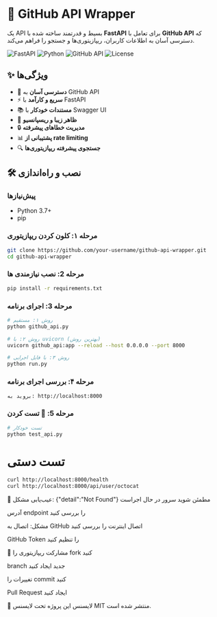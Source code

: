 # 🚀 GitHub API Wrapper

یک API بسیط و قدرتمند ساخته شده با **FastAPI** برای تعامل با **GitHub API** که دسترسی آسان به اطلاعات کاربران، ریپازیتوری‌ها و جستجو را فراهم می‌کند.

![FastAPI](https://img.shields.io/badge/FastAPI-005571?style=for-the-badge&logo=fastapi)
![Python](https://img.shields.io/badge/Python-3776AB?style=for-the-badge&logo=python&logoColor=white)
![GitHub API](https://img.shields.io/badge/GitHub_API-181717?style=for-the-badge&logo=github&logoColor=white)
![License](https://img.shields.io/badge/License-MIT-blue.svg)

## ✨ ویژگی‌ها

- 🎯 **دسترسی آسان** به GitHub API
- ⚡ **سریع و کارآمد** با FastAPI
- 📚 **مستندات خودکار** با Swagger UI
- 🎨 **ظاهر زیبا و ریسپانسیو**
- 🔒 **مدیریت خطاهای پیشرفته**
- 📊 **پشتیبانی از rate limiting**
- 🔍 **جستجوی پیشرفته ریپازیتوری‌ها**


## 🛠️ نصب و راه‌اندازی

### پیش‌نیازها

- Python 3.7+
- pip

### مرحله ۱: کلون کردن ریپازیتوری

```bash
git clone https://github.com/your-username/github-api-wrapper.git
cd github-api-wrapper
```

### مرحله 2: نصب نیازمندی ها
```bash
pip install -r requirements.txt
```
### مرحله 3: اجرای برنامه
```bash
# روش ۱: مستقیم
python github_api.py

# روش ۲: با uvicorn (بهترین روش)
uvicorn github_api:app --reload --host 0.0.0.0 --port 8000

# روش ۳: با فایل اجرایی
python run.py
```

### مرحله ۴: بررسی اجرای برنامه
```bash
بروید به: http://localhost:8000

```
### مرحله 5: 🧪 تست کردن
```bash
# تست خودکار
python test_api.py
```
# تست دستی
```bash
curl http://localhost:8000/health
curl http://localhost:8000/api/user/octocat
```

🐛 عیب‌یابی
مشکل: {"detail":"Not Found"}
مطمئن شوید سرور در حال اجراست

آدرس endpoint را بررسی کنید

مشکل: اتصال به GitHub
اتصال اینترنت را بررسی کنید

GitHub Token را تنظیم کنید

🤝 مشارکت
ریپازیتوری را fork کنید

branch جدید ایجاد کنید

تغییرات را commit کنید

Pull Request ایجاد کنید

📄 لایسنس
این پروژه تحت لایسنس MIT منتشر شده است.
